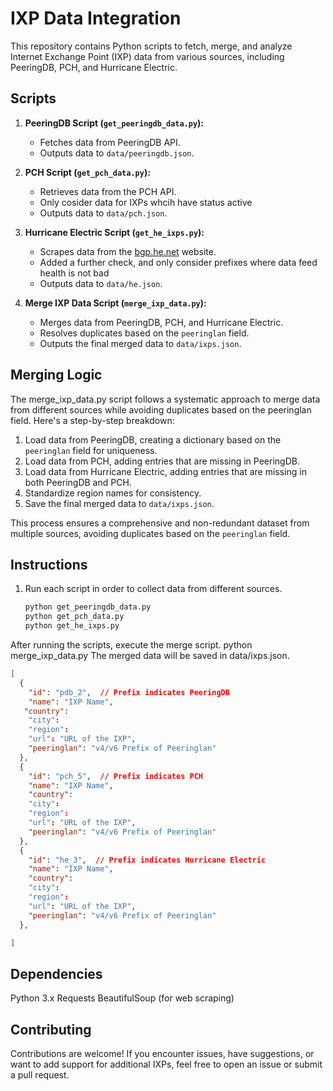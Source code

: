 # IXP Data Integration

This repository contains Python scripts to fetch, merge, and analyze Internet Exchange Point (IXP) data from various sources, including PeeringDB, PCH, and Hurricane Electric.

## Scripts

1. **PeeringDB Script (`get_peeringdb_data.py`):**
   - Fetches data from PeeringDB API.
   - Outputs data to `data/peeringdb.json`.

2. **PCH Script (`get_pch_data.py`):**
   - Retrieves data from the PCH API.
   - Only cosider data for IXPs whcih have status active
   - Outputs data to `data/pch.json`.

3. **Hurricane Electric Script (`get_he_ixps.py`):**
   - Scrapes data from the [bgp.he.net](https://bgp.he.net) website.
   - Added a further check, and only consider prefixes where data feed health is not bad
   - Outputs data to `data/he.json`.

4. **Merge IXP Data Script (`merge_ixp_data.py`):**
   - Merges data from PeeringDB, PCH, and Hurricane Electric.
   - Resolves duplicates based on the `peeringlan` field.
   - Outputs the final merged data to `data/ixps.json`.

## Merging Logic
The merge_ixp_data.py script follows a systematic approach to merge data from different sources while avoiding duplicates based on the peeringlan field. Here's a step-by-step breakdown:
1. Load data from PeeringDB, creating a dictionary based on the `peeringlan` field for uniqueness.
2. Load data from PCH, adding entries that are missing in PeeringDB.
3. Load data from Hurricane Electric, adding entries that are missing in both PeeringDB and PCH.
4. Standardize region names for consistency.
5. Save the final merged data to `data/ixps.json`.

This process ensures a comprehensive and non-redundant dataset from multiple sources, avoiding duplicates based on the `peeringlan` field.

## Instructions

1. Run each script in order to collect data from different sources.

   ```bash
   python get_peeringdb_data.py
   python get_pch_data.py
   python get_he_ixps.py

   
After running the scripts, execute the merge script.
python merge_ixp_data.py
The merged data will be saved in data/ixps.json.
```json
[
  {
    "id": "pdb_2",  // Prefix indicates PeeringDB
    "name": "IXP Name",
   "country": 
    "city": 
    "region": 
    "url": "URL of the IXP",
    "peeringlan": "v4/v6 Prefix of Peeringlan"
  },
  {
    "id": "pch_5",  // Prefix indicates PCH
    "name": "IXP Name",
    "country": 
    "city": 
    "region": 
    "url": "URL of the IXP",
    "peeringlan": "v4/v6 Prefix of Peeringlan"
  },
  {
    "id": "he_3",  // Prefix indicates Hurricane Electric
    "name": "IXP Name",
    "country": 
    "city": 
    "region": 
    "url": "URL of the IXP",
    "peeringlan": "v4/v6 Prefix of Peeringlan"
  },

]
```
## Dependencies
Python 3.x
Requests
BeautifulSoup (for web scraping)

## Contributing
Contributions are welcome! If you encounter issues, have suggestions, or want to add support for additional IXPs, feel free to open an issue or submit a pull request.
